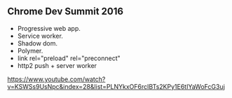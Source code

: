 Chrome Dev Summit 2016
-

* Progressive web app.
* Service worker.
* Shadow dom.
* Polymer.
* link rel="preload" rel="preconnect"
* http2 push + server worker

https://www.youtube.com/watch?v=KSWSs9UsNpc&index=28&list=PLNYkxOF6rcIBTs2KPy1E6tIYaWoFcG3uj